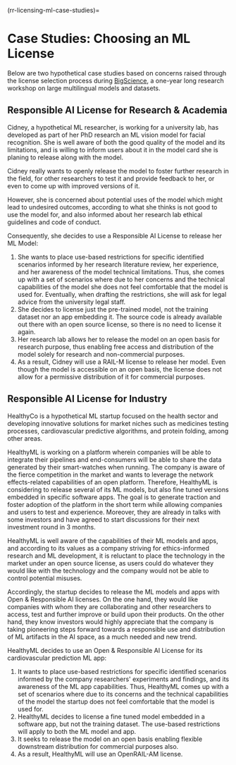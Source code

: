 (rr-licensing-ml-case-studies)=

# Case Studies: Choosing an ML License 

Below are two hypothetical case studies based on concerns raised through the license selection process during [BigScience](https://bigscience.huggingface.co/), a one-year long research workshop on large multilingual models and datasets.

## Responsible AI License for Research & Academia

Cidney, a hypothetical ML researcher, is working for a university lab, has developed as part of her PhD research an ML vision model for facial recognition. She is well aware of both the good quality of the model and its limitations, and is willing to inform users about it in the model card she is planing to release along with the model. 

Cidney really wants to openly release the model to foster further research in the field, for other researchers to test it and provide feedback to her, or even to come up with improved versions of it. 

However, she is concerned about potential uses of the model which might lead to undesired outcomes, according to what she thinks is not good to use the model for, and also informed about her research lab ethical guidelines and code of conduct. 

Consequently, she decides to use a Responsible AI License to release her ML Model: 
1. She wants to place use-based restrictions for specific identified scenarios informed by her research literature review, her experience, and her awareness of the model technical limitations. Thus, she comes up with a set of scenarios where due to her concerns and the technical capabilities of the model she does not feel comfortable that the model is used for. Eventually, when drafting the restrictions, she will ask for legal advice from the university legal staff.
2. She decides to license just the pre-trained model, not the training dataset nor an app embedding it. The source code is already available out there with an open source license, so there is no need to license it again.
3. Her research lab allows her to release the model on an open basis for research purpose, thus enabling free access and distribution of the model solely for research and non-commercial purposes.
4. As a result, Cidney will use a RAIL-M license to release her model. Even though the model is accessible on an open basis, the license does not allow for a permissive distribution of it for commercial purposes. 


## Responsible AI License for Industry

HealthyCo is a hypothetical ML startup focused on the health sector and developing innovative solutions for market niches such as medicines testing processes, cardiovascular predictive algorithms, and protein folding, among other areas. 

HealthyML is working on a platform wherein companies will be able to integrate their pipelines and end-consumers will be able to share the data generated by their smart-watches when running. The company is aware of the fierce competition in the market and wants to leverage the network effects-related capabilities of an open platform. Therefore, HealthyML is considering to release several of its ML models, but also fine tuned versions embedded in specific software apps. The goal is to generate traction and foster adoption of the platform in the short term while allowing companies and users to test and experience. Moreover, they are already in talks with some investors and have agreed to start discussions for their next investment round in 3 months. 

HealthyML is well aware of the capabilities of their ML models and apps, and according to its values as a company striving for ethics-informed research and ML development, it is reluctant to place the technology in the market under an open source license, as users could do whatever they would like with the technology and the company would not be able to control potential misuses.

Accordingly, the startup decides to release the ML models and apps with Open & Responsible AI licenses. On the one hand, they would like companies with whom they are collaborating and other researchers to access, test and further improve or build upon their products. On the other hand, they know investors would highly appreciate that the company is taking pioneering steps forward towards a responsible use and distribution of ML artifacts in the AI space, as a much needed and new trend.

HealthyML decides to use an Open & Responsible AI License for its cardiovascular prediction ML app:
1. It wants to place use-based restrictions for specific identified scenarios informed by the company researchers' experiments and findings, and its awareness of the ML app capabilities. Thus, HealthyML comes up with a set of scenarios where due to its concerns and the technical capabilities of the model the startup does not feel comfortable that the model is used for.
2. HealthyML decides to license a fine tuned model embedded in a software app, but not the training dataset. The use-based restrictions will apply to both the ML model and app.
3. It seeks to release the model on an open basis enabling flexible downstream distribution for commercial purposes also. 
4. As a result, HealthyML will use an OpenRAIL-AM license. 
